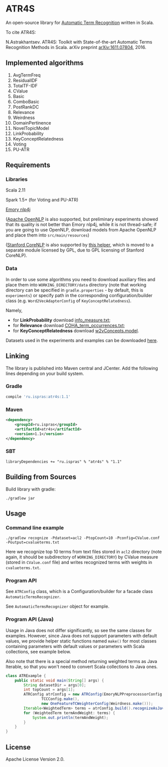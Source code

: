 # ATR4S

An open-source library for [Automatic Term Recognition](https://en.wikipedia.org/wiki/Terminology_extraction)
written in Scala.

To cite ATR4S:

N.Astrakhantsev.
ATR4S: Toolkit with State-of-the-art Automatic Terms Recognition Methods in Scala.
arXiv preprint [arXiv:1611.07804](http://arxiv.org/abs/1611.07804), 2016.

## Implemented algorithms

1. AvgTermFreq
2.  ResidualIDF
3.  TotalTF-IDF
4.  CValue
5.  Basic
6.  ComboBasic
7.  PostRankDC
8.  Relevance
9.  Weirdness
10.  DomainPertinence
11.  NovelTopicModel
12.  LinkProbability
13.  KeyConceptRelatedness
14.  Voting
15.  PU-ATR


[//]: # (See details in the paper.)

## Requirements

### Libraries

Scala 2.11

Spark 1.5+ (for Voting and PU-ATR)

[Emory nlp4j](https://emorynlp.github.io/nlp4j/)

([Apache OpenNLP](http://opennlp.apache.org/) is also supported, but
preliminary experiments showed that its quality is not better than Emory nlp4j, while it is not thread-safe;
if you are going to use OpenNLP, download models from Apache OpenNLP and place them into `src/main/resources`)

([Stanford CoreNLP](http://stanfordnlp.github.io/CoreNLP/) is also supported by
[this helper](https://at.ispras.ru/owncloud/index.php/s/Or7je8dxk5xIotL),
which is moved to a separate module licensed by GPL, due to GPL licensing of Stanford CoreNLP).

### Data

In order to use some algorithms you need to download auxiliary files and place them into
`WORKING_DIRECTORY/data` directory (note that working directory can be specified in `gradle.properties` - by default, this is `experiments`)
or specify path in the corresponding configuration/builder class
(e.g. `Word2VecAdapterConfig` of `KeyConceptRelatedness`).

Namely,
- for **LinkProbability** download [info_measure.txt](https://at.ispras.ru/owncloud/index.php/s/MzVm6GVOQ4eTJyR); 
- for **Relevance** download [COHA_term_occurrences.txt](https://at.ispras.ru/owncloud/index.php/s/0eUMJywO3AhXDHb);
- for **KeyConceptRelatedness** download [w2vConcepts.model](https://at.ispras.ru/owncloud/index.php/s/SWP1YiISQPQCqTj).

Datasets used in the experiments and examples can be downloaded [here](https://at.ispras.ru/owncloud/index.php/s/kXqCBSryRswThTy).

## Linking

The library is published into Maven central and JCenter.
Add the following lines depending on your build system.

### Gradle

```gradle
compile 'ru.ispras:atr4s:1.1'
```

### Maven

```xml
<dependency>
    <groupId>ru.ispras</groupId>
    <artifactId>atr4s</artifactId>
    <version>1.1</version>
</dependency>
```

### SBT

```
libraryDependencies += "ru.ispras" % "atr4s" % "1.1"
```

## Building from Sources

Build library with gradle:

```shell
./gradlew jar
```

## Usage

### Command line example

```shell
./gradlew recognize -Pdataset=acl2 -PtopCount=10 -Pconfig=CValue.conf -Poutput=cvalueterms.txt
```

Here we recognize top 10 terms from text files stored in `acl2` directory 
(note again, it should be subdirectory of `WORKING_DIRECTORY`) by CValue measure
(stored in `CValue.conf` file) and writes recognized terms with weights in `cvalueterms.txt`.

### Program API

See `ATRConfig` class, which is a Configuration/builder for a facade class `AutomaticTermsRecognizer`.

See `AutomaticTermsRecognizer` object for example.

### Program API (Java)

Usage in Java does not differ significantly, so see the same classes for examples. 
However, since Java does not support parameters with default values, 
we provide helper static functions named `make()` 
for most classes containing parameters with default values or parameters with Scala collections, 
see example below.

Also note that there is a special method returning weighted terms as Java Iterable, 
so that you won't need to convert Scala collections to Java ones.

```java
class ATRExample {
    public static void main(String[] args) {
        String datasetDir = args[0];
        int topCount = args[1];
        ATRConfig atrConfig = new ATRConfig(EmoryNLPPreprocessorConfig.make(),
                TCCConfig.make(),
                new OneFeatureTCWeighterConfig(Weirdness.make()));
        Iterable<WeightedTerm> terms = atrConfig.build().recognizeAsJavaIterable(datasetDir, topCount);
        for (WeightedTerm termAndWeight: terms) {
            System.out.println(termAndWeight);
        }
    }
}
```

## License

Apache License Version 2.0.
